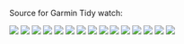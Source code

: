 Source for Garmin Tidy watch:

![](images/D2bravo.png)
![](images/fenix3_hr.png)
![](images/forerunner230.png)
![](images/forerunner735xt.png)
![](images/forerunner935sq.png)
![](images/chronos.png)
![](images/fenix5.png)
![](images/forerunner235.png)
![](images/forerunner920.png)
![](images/vivoactive.png)
![](images/epix.png)
![](images/fenix5s.png)
![](images/forerunner630.png)
![](images/forerunner935.png)
![](images/vivoactive_hr.png)